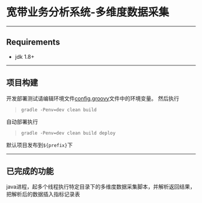 # 宽带业务分析系统-多维度数据采集

--------------

## Requirements

* jdk 1.8+

--------------

## 项目构建

开发部署测试请编辑环境文件[config.groovy](env/config.groovy)文件中的环境变量。
然后执行
>    `gradle -Penv=dev clean build`

自动部署执行

>    `gradle -Penv=dev clean build deploy`

默认项目发布到`${prefix}`下


--------------

## 已完成的功能

java进程，起多个线程执行特定目录下的多维度数据采集脚本，并解析返回结果，把解析后的数据插入指标记录表
